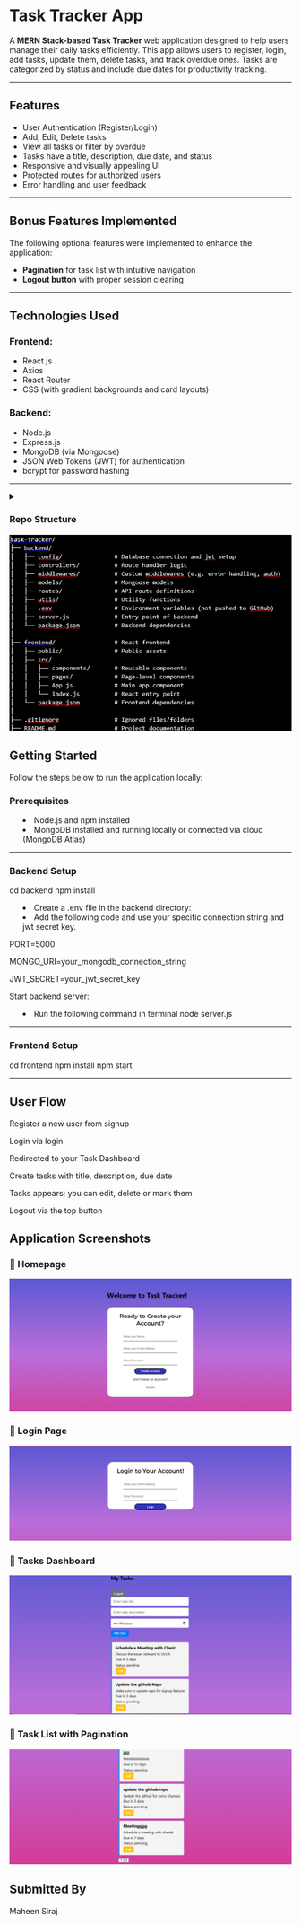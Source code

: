 # Task Tracker App

A **MERN Stack-based Task Tracker** web application designed to help users manage their daily tasks efficiently. This app allows users to register, login, add tasks, update them, delete tasks, and track overdue ones. Tasks are categorized by status and include due dates for productivity tracking.

---

## Features

- User Authentication (Register/Login)
- Add, Edit, Delete tasks
- View all tasks or filter by overdue
- Tasks have a title, description, due date, and status
- Responsive and visually appealing UI
- Protected routes for authorized users
- Error handling and user feedback

---

##  Bonus Features Implemented

The following optional features were implemented to enhance the application:

- **Pagination** for task list with intuitive navigation
- **Logout button** with proper session clearing

---

##  Technologies Used

### Frontend:
- React.js
- Axios
- React Router
- CSS (with gradient backgrounds and card layouts)

### Backend:
- Node.js
- Express.js
- MongoDB (via Mongoose)
- JSON Web Tokens (JWT) for authentication
- bcrypt for password hashing

---
<details> 
<summary>

### Repo Structure
![Repo Structure](./screenshots/repo.png)



##  Getting Started

Follow the steps below to run the application locally:

###  Prerequisites

- Node.js and npm installed
- MongoDB installed and running locally or connected via cloud (MongoDB Atlas)

---

###  Backend Setup

cd backend
npm install

- Create a .env file in the backend directory:
- Add the following code and use your specific connection string and jwt secret key.

PORT=5000

MONGO_URI=your_mongodb_connection_string

JWT_SECRET=your_jwt_secret_key

Start backend server:

- Run the following command in terminal
node server.js


---

### Frontend Setup
cd frontend
npm install
npm start

---

## User Flow
Register a new user from signup

Login via login

Redirected to your Task Dashboard

Create tasks with title, description, due date

Tasks appears; you can edit, delete or mark them

Logout via the top button


## Application Screenshots

### 🔹 Homepage
![Homepage](./screenshots/signup.png)

### 🔹 Login Page
![Homepage](./screenshots/login.png)

### 🔹 Tasks Dashboard
![Tasks Dashboard](./screenshots/taskS.png)

### 🔹 Task List with Pagination
![Task List with Pagnination](./screenshots/task_pagination.png)

## Submitted By
Maheen Siraj





